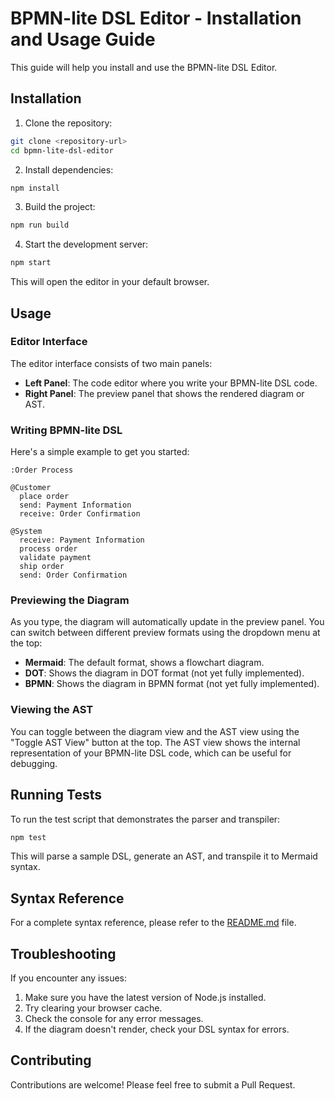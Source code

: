 # BPMN-lite DSL Editor - Installation and Usage Guide

This guide will help you install and use the BPMN-lite DSL Editor.

## Installation

1. Clone the repository:

```bash
git clone <repository-url>
cd bpmn-lite-dsl-editor
```

2. Install dependencies:

```bash
npm install
```

3. Build the project:

```bash
npm run build
```

4. Start the development server:

```bash
npm start
```

This will open the editor in your default browser.

## Usage

### Editor Interface

The editor interface consists of two main panels:

- **Left Panel**: The code editor where you write your BPMN-lite DSL code.
- **Right Panel**: The preview panel that shows the rendered diagram or AST.

### Writing BPMN-lite DSL

Here's a simple example to get you started:

```
:Order Process

@Customer
  place order
  send: Payment Information
  receive: Order Confirmation

@System
  receive: Payment Information
  process order
  validate payment
  ship order
  send: Order Confirmation
```

### Previewing the Diagram

As you type, the diagram will automatically update in the preview panel. You can switch between different preview formats using the dropdown menu at the top:

- **Mermaid**: The default format, shows a flowchart diagram.
- **DOT**: Shows the diagram in DOT format (not yet fully implemented).
- **BPMN**: Shows the diagram in BPMN format (not yet fully implemented).

### Viewing the AST

You can toggle between the diagram view and the AST view using the "Toggle AST View" button at the top. The AST view shows the internal representation of your BPMN-lite DSL code, which can be useful for debugging.

## Running Tests

To run the test script that demonstrates the parser and transpiler:

```bash
npm test
```

This will parse a sample DSL, generate an AST, and transpile it to Mermaid syntax.

## Syntax Reference

For a complete syntax reference, please refer to the [README.md](README.md) file.

## Troubleshooting

If you encounter any issues:

1. Make sure you have the latest version of Node.js installed.
2. Try clearing your browser cache.
3. Check the console for any error messages.
4. If the diagram doesn't render, check your DSL syntax for errors.

## Contributing

Contributions are welcome! Please feel free to submit a Pull Request.